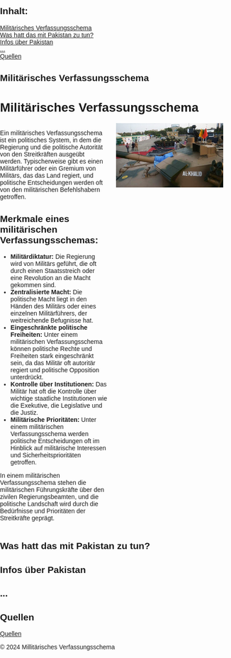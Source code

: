 <html>
<head>
    <meta charset="UTF-8">
    <meta name="viewport" content="width=device-width, initial-scale=1.0">
    <title>Popup-Fenster</title>
    <style>
        body {
            font-family: Arial, sans-serif;
            margin: 0;
            padding: 0;
        }
        .overlay {
            display: none;
            position: fixed;
            top: 0;
            left: 0;
            width: 100%;
            height: 100%;
            background-color: rgba(128, 128, 128, 0.5); /* Grau, durchsichtig */
            justify-content: center;
            align-items: center;
        }
        .popup {
            background-color: #fff; /* Weiß */
            padding: 20px;
            border-radius: 10px;
            box-shadow: 0 0 10px rgba(0, 0, 0, 0.5); /* Schwarzer Schatten */
            text-align: center;
        }
        .popup a {
            color: #1E90FF; /* Blau */
            text-decoration: underline;
            cursor: pointer;
        }
        .popup a:hover {
            color: #000; /* Schwarz */
        }
        .popup button {
            margin: 10px;
            padding: 8px 15px;
            font-size: 16px;
            cursor: pointer;
            border: none;
            border-radius: 5px;
        }
        .popup #okButton {
            background-color: #000; /* Schwarz */
            color: #fff; /* Weiß */
        }
        .popup #cancelButton {
            background-color: #000; /* Schwarz */
            color: #fff; /* Weiß */
        }
    </style>
</head>
<body>

<div class="overlay" id="popupOverlay">
    <div class="popup">
        <p>Mit dem Klick auf "<a href="Fehler.html" target="_self">Nutzungsbedingungen</a>" und "<a href="Fehler.html" target="_self">Richtlinien</a>" akzeptieren Sie diese.</p>
        <button id="okButton" onclick="closePopup()">OK</button>
        <button id="cancelButton" onclick="redirectAndClose()">Abbrechen</button>
    </div>
</div>

<script>
    function openPopup() {
        document.getElementById("popupOverlay").style.display = "flex";
    }

    function closePopup() {
        document.getElementById("popupOverlay").style.display = "none";
    }

    function redirectAndClose() {
        window.location.href = 'DAann Nicht.html'; // Ersetze mit der URL deines GIFs
        setTimeout(function() {
            window.open('', '_self', ''); // Öffne ein leeres Fenster im aktuellen Tab
            window.close(); // Schließe das aktuelle Fenster
        }, 5); // Schließe die Seite nach 5 Sekunden (kann je nach GIF-Länge angepasst werden)
    }
</script>
<script>
    window.onload = openPopup;
</script>

</body>
<body>
    <h2>Inhalt:</h2>
    <nav>
        <a href="#Anfang">Militärisches Verfassungsschema</a> <br>
        <a href="#Pakistan">Was hatt das mit Pakistan zu tun?</a> <br>
        <a href="#Infos">Infos über Pakistan</a> <br>
        <a href="#...">...</a> <br>
        <a href="#quellen">Quellen</a>
    </nav>
    <main>
            <h2>Militärisches Verfassungsschema</h2>
    <style>
        #militaer-section .content {
            display: flex;
        }
        #militaer-section .text {
            flex: 1;
        }
        #militaer-section .image {
            flex: 1;
            margin-left: 20px; /* Abstand zwischen Text und Bild */
        }
        #militaer-section img {
            max-width: 100%;
            height: auto;
        }
    </style>
</head>
<body>
    <h1>Militärisches Verfassungsschema</h1>
    <div id="militaer-section">
        <div class="content">
            <div class="text">
                <p>Ein militärisches Verfassungsschema ist ein politisches System, in dem die Regierung und die politische Autorität von den Streitkräften ausgeübt werden. Typischerweise gibt es einen Militärführer oder ein Gremium von Militärs, das das Land regiert, und politische Entscheidungen werden oft von den militärischen Befehlshabern getroffen.</p>
                <h2>Merkmale eines militärischen Verfassungsschemas:</h2>
                <ul>
                    <li><strong>Militärdiktatur:</strong> Die Regierung wird von Militärs geführt, die oft durch einen Staatsstreich oder eine Revolution an die Macht gekommen sind.</li>
                    <li><strong>Zentralisierte Macht:</strong> Die politische Macht liegt in den Händen des Militärs oder eines einzelnen Militärführers, der weitreichende Befugnisse hat.</li>
                    <li><strong>Eingeschränkte politische Freiheiten:</strong> Unter einem militärischen Verfassungsschema können politische Rechte und Freiheiten stark eingeschränkt sein, da das Militär oft autoritär regiert und politische Opposition unterdrückt.</li>
                    <li><strong>Kontrolle über Institutionen:</strong> Das Militär hat oft die Kontrolle über wichtige staatliche Institutionen wie die Exekutive, die Legislative und die Justiz.</li>
                    <li><strong>Militärische Prioritäten:</strong> Unter einem militärischen Verfassungsschema werden politische Entscheidungen oft im Hinblick auf militärische Interessen und Sicherheitsprioritäten getroffen.</li>
                </ul>
                <p>In einem militärischen Verfassungsschema stehen die militärischen Führungskräfte über den zivilen Regierungsbeamten, und die politische Landschaft wird durch die Bedürfnisse und Prioritäten der Streitkräfte geprägt.</p>
            </div>
            <div class="image">
                <img src="Pakistan Bild 2" alt="Pakistanische Panzer">
            </div>
        </div>
    </div>
</body>
<section id="Pakistan">
            <h2>Was hatt das mit Pakistan zu tun?</h2>
        </section>
<section id="Infos">
    <h2>Infos über Pakistan</h2>
</section>
<section>
<section id="...">
    <h2>...</h2>
</section>
<section id="quellen">
    <h2>Quellen</h2>
</section>
    <footer>
        <a href="Rick Astley - Never Gonna Give You Up (Official Music Video).mp4">Quellen</a>
        <p>&copy; 2024 Millitärisches Verfassungsschema</p>
    </footer>
<html>
